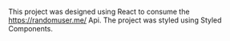 This project was designed using React to consume the https://randomuser.me/  Api.
The project was styled using Styled Components.
